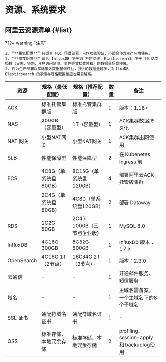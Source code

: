 # 资源、系统要求


## 阿里云资源清单 {#list}

???+ warning "注意"

    1. “**最低配置**” 只适合 POC 场景部署，只作功能验证，不适合作为生产环境使用。
    1. “**推荐配置**” 适合 InfluxDB 少于15 万时间线，Elasticsearch 少于 70 亿文档数（日志、链路、用户访问监测、事件等文档数总和）的数据量场景使用。
    1. 作为生产部署以实际接入数据量做评估，接入的数据量越多，InfluxDB、Elasticsearch 的存储与规格配置相应也需要越高。


| **资源** | **规格（最低配置）** | **规格（推荐配置）** | **数量** | **备注**                                |
| --- | --- | --- | --- |---------------------------------------|
| ACK | 标准托管集群版 | 标准托管集群版 | 1 | 版本：1.18+                              |
| NAS | 200GB（容量型） | 1T（容量型） | 1 | ACK集群数据持久化                            |
| NAT 网关 | 小型NAT网关 | 小型NAT网关 | 1 | ACK集群出网使用                             |
| SLB | 性能保障型 | 性能保障型 | 2 | 在 Kubenetes Ingress 前                 |
| ECS | 4C8G（单系统盘80GB） | 8C16G（单系统盘120GB） | 4 | 部署阿里云ACK托管版集群                         |
|  | 2C4G（单系统盘80GB） | 4C8G（单系统盘120GB） | 2 | 部署 Dataway                            |
| RDS | 1C2G 50GB | 2C4G 100GB（三节点企业版） | 1 | MySQL 8.0                             |
| InfluxDB | 4C16G 300GB | 8C32G 500GB | 1 | InfluxDB 版本：1.7.x |
| OpenSearch | 4C16G 1T（2节点） | 16C64G 2T（3节点） | 1 | 版本：2.3.0              |
| 云通信 | - | - | 1 | 开通邮件服务、短信服务                           |
| 域名 | - | - | 1 | 主域名需备案，一个主域名下的8个子域名                   |
| SSL 证书 | 通配符域名证书 | 通配符域名证书 | 1 | -                                     |
| OSS | 标准存储、本地冗余存储 | 标准存储、本地冗余存储 | 2 | profiling、session-apply 和 backuplog使用 |
